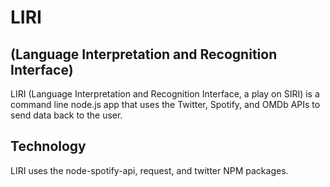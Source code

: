 # LIRI 
## (Language Interpretation and Recognition Interface)
LIRI (Language Interpretation and Recognition Interface, a play on SIRI) is a command line node.js app that uses the Twitter, Spotify, and OMDb APIs to send data back to the user.

## Technology
LIRI uses the node-spotify-api, request, and twitter NPM packages.
